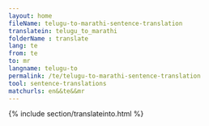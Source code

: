 ```yaml
---
layout: home
fileName: telugu-to-marathi-sentence-translation
translatein: telugu_to_marathi
folderName : translate
lang: te
from: te
to: mr
langname: telugu-to
permalink: /te/telugu-to-marathi-sentence-translation
tool: sentence-translations
matchurls: en&&te&&mr
---
```

{% include section/translateinto.html %}
